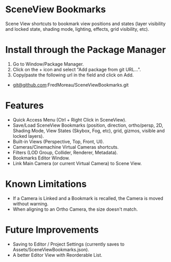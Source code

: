 # SceneView Bookmarks
 Scene View shortcuts to bookmark view positions and states (layer visibility and locked state, shading mode, lighting, effects, grid visibility, etc).

# Install through the Package Manager
1. Go to Window/Package Manager.
2. Click on the + icon and select "Add package from git URL...".
2. Copy/paste the following url in the field and click on Add.
- git@github.com:FredMoreau/SceneViewBookmarks.git

# Features
- Quick Access Menu (Ctrl + Right Click in SceneView).
- Save/Load SceneView Bookmarks (position, direction, ortho/persp, 2D, Shading Mode, View States (Skybox, Fog, etc), grid, gizmos, visible and locked layers).
- Built-in Views (Perspective, Top, Front, UI).
- Cameras/Cinemachine Virtual Cameras shortcuts.
- Filters (LOD Group, Collider, Renderer, Metadata).
- Bookmarks Editor Window.
- Link Main Camera (or current Virtual Camera) to Scene View.

# Known Limitations
- If a Camera is Linked and a Bookmark is recalled, the Camera is moved without warning.
- When aligning to an Ortho Camera, the size doesn't match.

# Future Improvements
- Saving to Editor / Project Settings (currently saves to Assets/SceneViewBookmarks.json).
- A better Editor View with Reorderable List.
